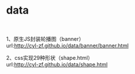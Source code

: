 # data
<br/>

1、原生JS封装轮播图（banner）<br/>
url:http://cyl-zf.github.io/data/banner/banner.html<br/>


2、css实现29种形状（shape.html）<br/>
url:http://cyl-zf.github.io/data/shape.html
